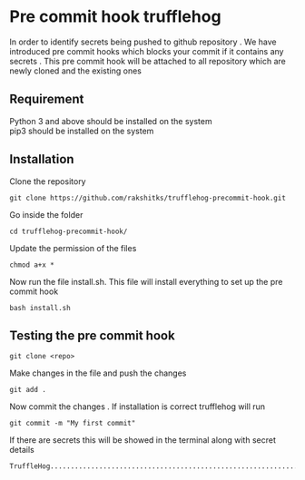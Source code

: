 
# Pre commit hook trufflehog 

In order to identify secrets being pushed to github repository . We have introduced pre commit hooks which blocks your commit if it contains any secrets .
This pre commit hook will be attached to all repository which are newly cloned and the existing ones 

## Requirement
Python 3  and above should be installed on the system <br>
pip3 should be installed on the system

## Installation 
Clone the repository
```
git clone https://github.com/rakshitks/trufflehog-precommit-hook.git
```
Go inside the folder
```
cd trufflehog-precommit-hook/
```
Update the permission of the files
```
chmod a+x *
```
Now run the file install.sh. This file will install everything to set up the pre commit hook
```
bash install.sh
```

## Testing the pre commit hook
```
git clone <repo>

```

Make changes in the file and push the changes
```
git add . 
```

Now commit the changes . If installation is correct trufflehog will run 
```
git commit -m "My first commit"
```

If there are secrets this will be showed in the terminal along with secret details
```
TruffleHog...............................................................Failed
```
